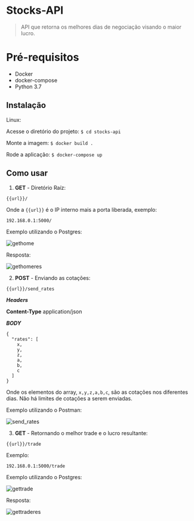 
# Stocks-API
> API que retorna os melhores dias de negociação visando o maior lucro.


# Pré-requisitos

* Docker
* docker-compose
* Python 3.7


## Instalação

Linux:

Acesse o diretório do projeto:
```$ cd stocks-api```

Monte a imagem:
```$ docker build .```

Rode a aplicação:
```$ docker-compose up```


## Como usar

1. **GET** - Diretório Raíz:

```{{url}}/```

Onde a ```{{url}}``` é o IP interno mais a porta liberada, exemplo:

```192.168.0.1:5000/```

Exemplo utilizando o Postgres:

![gethome](https://user-images.githubusercontent.com/36646849/75824895-1bfebe00-5d83-11ea-8001-deb973b2a5eb.png)

Resposta:

![gethomeres](https://user-images.githubusercontent.com/36646849/75824969-389af600-5d83-11ea-8b44-e76a373a61a6.png)



2. **POST** - Enviando as cotações:

```{{url}}/send_rates```

_**Headers**_

**Content-Type** application/json

_**BODY**_

```
{
  "rates": [
    x,
    y,
    z,
    a,
    b,
    c
  ]
}
```

Onde os elementos do array, ```x,y,z,a,b,c```, são as cotações nos diferentes dias. Não há limites de cotações a serem enviadas.

Exemplo utilizando o Postman:

![send_rates](https://user-images.githubusercontent.com/36646849/75824574-82371100-5d82-11ea-8c21-f7d98881ed3f.png)

3. **GET** - Retornando o melhor trade e o lucro resultante:

```{{url}}/trade```

Exemplo:

```192.168.0.1:5000/trade```

Exemplo utilizando o Postgres:

![gettrade](https://user-images.githubusercontent.com/36646849/75825141-94657f00-5d83-11ea-9fc2-310a35c5451b.png)

Resposta:

![gettraderes](https://user-images.githubusercontent.com/36646849/75825172-a3e4c800-5d83-11ea-87ba-181825102848.png)


